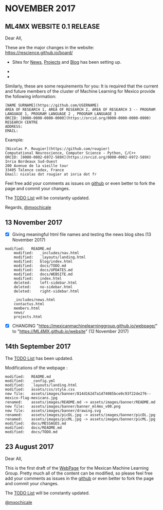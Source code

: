 
# NOVEMBER 2017

## ML4MX WEBSITE 0.1 RELEASE


Dear All,


These are the major changes in the website:
https://rescience.github.io/board/

* Sites for [News](https://ml4mx.github.io/website/news/index.html), [Projects](https://ml4mx.github.io/website/projects/index.html) and [Blog](https://ml4mx.github.io/website/blog/index.html) has been setting up.

*
*

Similarly, these are some requirements for you:
It is required that the current and future members of the cluster
of Machine Learning for Mexico provide the following information:
```
[NAME SURNAME](https://github.com/USERNAME)
AREA OF RESEARCH 1, AREA OF RESEARCH 2, AREA OF RESEARCH 3 -- PROGRAM LANGUAGE 1, PROGRAM LANGUAGE 2 , PROGRAM LANGUAGE 3
ORCID: [0000-0000-0000-0000](https://orcid.org/0000-0000-0000-0000)
RESEARCH CENTRE
ADDRESS:
EMAIL:
```

Example:
```
[Nicolas P. Rougier](https://github.com/rougier)
Computational Neuroscience, Computer Science - Python, C/C++
ORCID: [0000-0002-6972-589X](https://orcid.org/0000-0002-6972-589X)
Inria Bordeaux Sud-Ouest
200 Avenue de la vieille tour
33405 Talence cedex, France
Email: nicolas dot rougier at inria dot fr
```



Feel free add your comments as issues on [github](https://github.com/ML4MX/website/issues)
or even better to fork the page and commit your changes.

The [TODO List](https://github.com/ML4MX/website/blob/master/docs/TODO.md)
will be constantly updated.

Regards,
[@mxochicale](https://github.com/mxochicale)






## 13 November 2017

- [X] Giving meaningful html file names and testing the news blog sites (13 November 2017)
```
modified:   README.md
	modified:   _includes/nav.html
	modified:   _layouts/landing.html
	modified:   blog/index.html
	modified:   docs/TODO.md
	modified:   docs/UPDATES.md
	modified:   docs/WEBSITE.md
	modified:   index.html
	deleted:    left-sidebar.html
	deleted:    no-sidebar.html
	deleted:    right-sidebar.html

	_includes/news.html
	contactus.html
	members.html
	news/
	projects.html

```

- [X] CHANGING "https://mexicanmachinelearninggroup.github.io/webpage/"  to "https://ML4MX.github.io/website" (12 November 2017)


## 14th September 2017


The [TODO List](https://github.com/MexicanMachineLearningGroup/webpage/blob/master/docs/TODO.md)
has been updated.

Modifications of the webpage :

```
modified:   README.md
modified:   _config.yml
modified:   _layouts/landing.html
modified:   assets/css/style.css
new file:   assets/images/banner/814d162d7a1d74085bce0c93f22de276--mexico-flag-mexicans.jpg
renamed:    assets/images/README.md -> assets/images/banner/README.md
new file:   assets/images/banner/banner_ml4mx_v00.png
new file:   assets/images/banner/drawing.svg
renamed:    assets/images/picDL.jpg -> assets/images/banner/picDL.jpg
renamed:    assets/images/picML.jpg -> assets/images/banner/picML.jpg
modified:   docs/MESSAGES.md
modified:   docs/README.md
modified:   docs/TODO.md
```





## 23 August 2017

Dear All,

This is the first draft of the [WebPage](https://mexicanmachinelearninggroup.github.io/webpage/)
for the Mexican Machine Learning Group.
Pretty much all of the content can be modified, so please feel free add your
comments as issues in the [github](https://github.com/MexicanMachineLearningGroup/webpage)
or even better to fork the page and commit your changes.

The [TODO List](https://github.com/MexicanMachineLearningGroup/webpage/blob/master/docs/TODO.md)
will be constantly updated.

[@mxochicale](https://github.com/mxochicale)
